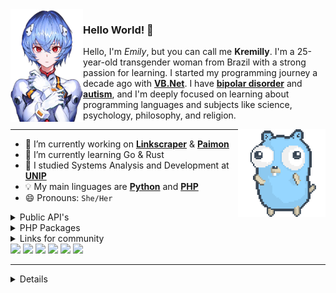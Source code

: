 <img align="left" height="180px" align="right" src="rei-ayanami.png" alt="rei-ayanami avatar" />

<h3>Hello World! 👋</h3>

<!--Greetings, my name is *Emily*, but you can refer to me as **Kremilly**. I'm a 25-year-old transgender woman from Brazil with a deep passion for learning new things. My journey in programming began a decade ago with [**VB.Net**](https://en.wikipedia.org/wiki/Visual_Basic_(.NET)) (those were some challenging times!). I am [**bipolar**](https://en.wikipedia.org/wiki/Bipolar_disorder) and [**autistic**](https://en.wikipedia.org/wiki/Autism_spectrum), and my hyperfocus is on learning new things about programming languages and topics related to science, psychology, philosophy and religion.-->

Hello, I'm *Emily*, but you can call me **Kremilly**. I'm a 25-year-old transgender woman from Brazil with a strong passion for learning. I started my programming journey a decade ago with [**VB.Net**](https://en.wikipedia.org/wiki/Visual_Basic_(.NET)). I have [**bipolar disorder**](https://en.wikipedia.org/wiki/Bipolar_disorder) and [**autism**](https://en.wikipedia.org/wiki/Autism_spectrum), and I'm deeply focused on learning about programming languages and subjects like science, psychology, philosophy, and religion.

<img align="right" width="140px" src="dancing-gopher.gif" alt="gopher dancing" />

<!--<img align="right" src="https://github-readme-stats.vercel.app/api/top-langs/?username=kremilly&layout=donut&theme=transparent&hide_border=true&hide=css" />-->

<hr>

- 🔭 I’m currently working on [**Linkscraper**](https://github.com/Kremilly/linkscraper) & [**Paimon**](https://github.com/AgiosLux/Paimon)<!--- 💻 Here's my personal [**website**](https://github.com/kremilly/#)-->
- 🌱 I’m currently learning Go & Rust
- 🏫 I studied Systems Analysis and Development at [**UNIP**](http://www.unip.br)
- 💡 My main linguages are [**Python**](https://python.org) and [**PHP**](https://php.net)
- 😄 Pronouns: `She/Her`
<!--- ⚡ Fun fact: I learned to program to forget an ex-girlfriend I had when I was 15 years old.-->

<!--<div align='center'>
  <a href='https://dev.to/kremilly'><img src='https://img.shields.io/badge/dev.to-0A0A0A?style=for-the-badge&logo=dev.to&logoColor=white' /></a>
  <a href='https://twitter.com/hikremilly'><img src='https://img.shields.io/badge/Twitter-%231DA1F2.svg?style=for-the-badge&logo=Twitter&logoColor=white' /></a>
  <a href='https://instagram.com/hikremilly'><img src='https://img.shields.io/badge/Instagram-%23E4405F.svg?style=for-the-badge&logo=Instagram&logoColor=white' /></a>
</div>-->

<details>
  <summary>Public API's</summary>
  
  <ul>
    <li>
      <b><a href="https://github.com/AgiosLux/pdfThumb">pdfThumb</a></b>
    </li>
    <li>
      <b><a href="https://github.com/kremilly/ghPinnedAPI">ghPinnedAPI</a></b>
    </li>
  </ul>
</details>

<details>
  <summary>PHP Packages</summary>
  
  <ul>
    <li>
      <b><a href="https://github.com/AgiosLux/phpRouter">phpRouter</a></b>
    </li>
  </ul>
</details>

<details>
  <summary>Links for community</summary>
  
  <ul>
    <li>
      <b><a href="https://github.com/kremilly/rust-vscode-extensions">Rust Essentials for VSCode</a></b>
    </li>
    <li>
      <b><a href="https://github.com/kremilly/git4noobs">Git for Noobs</a></b>
    </li>
  </ul>
</details>

<div align="left";>
  <a href="https://php.net"><img src="https://img.shields.io/badge/php-%23777BB4.svg?style=for-the-badge&logo=php&logoColor=white" /></a>
  <a href="https://developer.mozilla.org/en-US/docs/Web/JavaScript"><img src="https://img.shields.io/badge/javascript-%23323330.svg?style=for-the-badge&logo=javascript&logoColor=%23F7DF1E" /></a>
  <a href="https://www.python.org"><img src="https://img.shields.io/badge/python-3670A0?style=for-the-badge&logo=python&logoColor=ffdd54" /></a>
  <a href="https://learn.microsoft.com/pt-br/dotnet/csharp"><img src="https://img.shields.io/badge/c%23-%23239120.svg?style=for-the-badge&logo=c-sharp&logoColor=white" /></a>
  <a href="https://go.dev"><img src="https://img.shields.io/badge/go-%2300ADD8.svg?style=for-the-badge&logo=go&logoColor=white" /></a>
  <a href="https://rust-lang.com"><img src="https://img.shields.io/badge/rust-%23000000.svg?style=for-the-badge&logo=rust&logoColor=white" /><a>
</div>

---

<details>
  <summary>See view complete my stack</summary>
  
  #### Frameworks
  
  <div align="left";>
    <a href="https://laravel.com"><img src="https://img.shields.io/badge/laravel-%23FF2D20.svg?style=for-the-badge&logo=laravel&logoColor=white" /></a>
    <a href="https://www.electronjs.org"><img src="https://img.shields.io/badge/Electron-191970?style=for-the-badge&logo=Electron&logoColor=white" /></a>
    <a href="https://tauri.app"><img src="https://img.shields.io/badge/tauri-%2324C8DB.svg?style=for-the-badge&logo=tauri&logoColor=%23FFFFFF" /></a>
    <a href="https://vuejs.org" target="_balnk"><img src="https://img.shields.io/badge/vuejs-%2335495e.svg?style=for-the-badge&logo=vuedotjs&logoColor=%234FC08D" /></a>
    <a href="https://tailwindcss.com"><img src="https://img.shields.io/badge/tailwindcss-%2338B2AC.svg?style=for-the-badge&logo=tailwind-css&logoColor=white" /></a>
    <a href="https://getbootstrap.com"><img src="https://img.shields.io/badge/bootstrap-%238511FA.svg?style=for-the-badge&logo=bootstrap&logoColor=white" /></a>
  </div>
  
  #### Databases
  
  <div align="left";>
    <a href='https://www.mongodb.com/en-us'><img src='https://img.shields.io/badge/MongoDB-%234ea94b.svg?style=for-the-badge&logo=mongodb&logoColor=white' /></a>
    <a href="https://redis.io"><img src="https://img.shields.io/badge/redis-%23DD0031.svg?style=for-the-badge&logo=redis&logoColor=white" /></a>
    <a href="https://mysql.com"><img src="https://img.shields.io/badge/mysql-%2300f.svg?style=for-the-badge&logo=mysql&logoColor=white" /></a>
    <a href="https://postgresql.org"><img src="https://img.shields.io/badge/postgres-%23316192.svg?style=for-the-badge&logo=postgresql&logoColor=white" /></a>
    <a href="https://www.sqlite.org/index.html"><img src="https://img.shields.io/badge/sqlite-%2307405e.svg?style=for-the-badge&logo=sqlite&logoColor=white" /></a>
  </div>
  
  #### Misc
  
  <div align="left";>
    <a href='https://git-scm.com'><img src='https://img.shields.io/badge/git-%23F05033.svg?style=for-the-badge&logo=git&logoColor=white' /></a>
    <a href="https://docker.com"><img src="https://img.shields.io/badge/docker-%230db7ed.svg?style=for-the-badge&logo=docker&logoColor=white" /></a>
  </div>
  
  #### System's
  
  <div align="left";>
    <a href="https://www.microsoft.com/en-us/windows"><img src="https://img.shields.io/badge/Windows-0078D6?style=for-the-badge&logo=windows&logoColor=white" /></a>
    <a href="https://ubuntu.com"><img src="https://img.shields.io/badge/Ubuntu-E95420?style=for-the-badge&logo=ubuntu&logoColor=white" /></a>
  </div>
</details>
